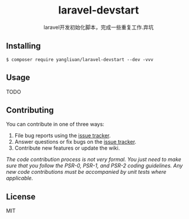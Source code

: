 <h1 align="center"> laravel-devstart </h1>

<p align="center"> laravel开发初始化脚本，完成一些重复工作.弃坑</p>


## Installing

```shell
$ composer require yangliuan/laravel-devstart --dev -vvv
```

## Usage

TODO

## Contributing

You can contribute in one of three ways:

1. File bug reports using the [issue tracker](https://github.com/yangliuan/laravel-devstart/issues).
2. Answer questions or fix bugs on the [issue tracker](https://github.com/yangliuan/laravel-devstart/issues).
3. Contribute new features or update the wiki.

_The code contribution process is not very formal. You just need to make sure that you follow the PSR-0, PSR-1, and PSR-2 coding guidelines. Any new code contributions must be accompanied by unit tests where applicable._

## License

MIT